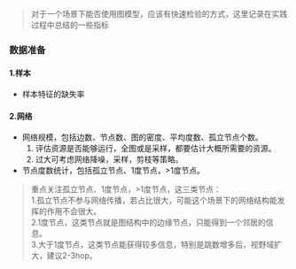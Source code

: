 > 对于一个场景下能否使用图模型，应该有快速检验的方式，这里记录在实践过程中总结的一些指标

### 数据准备
#### 1.样本
- 样本特征的缺失率

#### 2.网络
- 网络规模，包括边数、节点数、图的密度、平均度数、孤立节点个数。
    1. 评估资源是否能够运行，全图或是采样，都要估计大概所需要的资源。
    2. 过大可考虑网络降噪，采样，剪枝等策略。
- 节点度数统计，包括孤立节点、1度节点，>1度节点。
> 重点关注孤立节点、1度节点，>1度节点，这三类节点：<br>
> 1.孤立节点不参与网络传播，若占比很大，可能这个场景下的网络结构能发挥的作用不会很大。<br>
> 2.1度节点，这类节点就是图结构中的边缘节点，只能得到一个邻居的信息。<br>
> 3.大于1度节点，这类节点能获得较多信息，特别是跳数增多后，视野域扩大，建议2-3hop。<br>